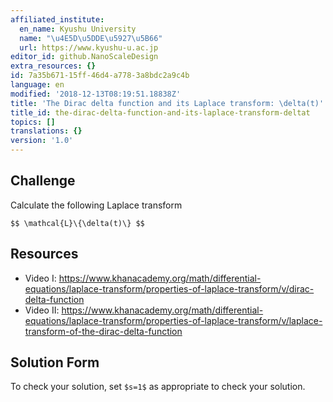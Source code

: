 ```yaml
---
affiliated_institute:
  en_name: Kyushu University
  name: "\u4E5D\u5DDE\u5927\u5B66"
  url: https://www.kyushu-u.ac.jp
editor_id: github.NanoScaleDesign
extra_resources: {}
id: 7a35b671-15ff-46d4-a778-3a8bdc2a9c4b
language: en
modified: '2018-12-13T08:19:51.18838Z'
title: 'The Dirac delta function and its Laplace transform: \delta(t)'
title_id: the-dirac-delta-function-and-its-laplace-transform-deltat
topics: []
translations: {}
version: '1.0'
---
```


## Challenge
Calculate the following Laplace transform

`$$ \mathcal{L}\{\delta(t)\} $$`

## Resources
- Video I: https://www.khanacademy.org/math/differential-equations/laplace-transform/properties-of-laplace-transform/v/dirac-delta-function
- Video II: https://www.khanacademy.org/math/differential-equations/laplace-transform/properties-of-laplace-transform/v/laplace-transform-of-the-dirac-delta-function

## Solution Form
To check your solution, set `$s=1$` as appropriate to check your solution.
